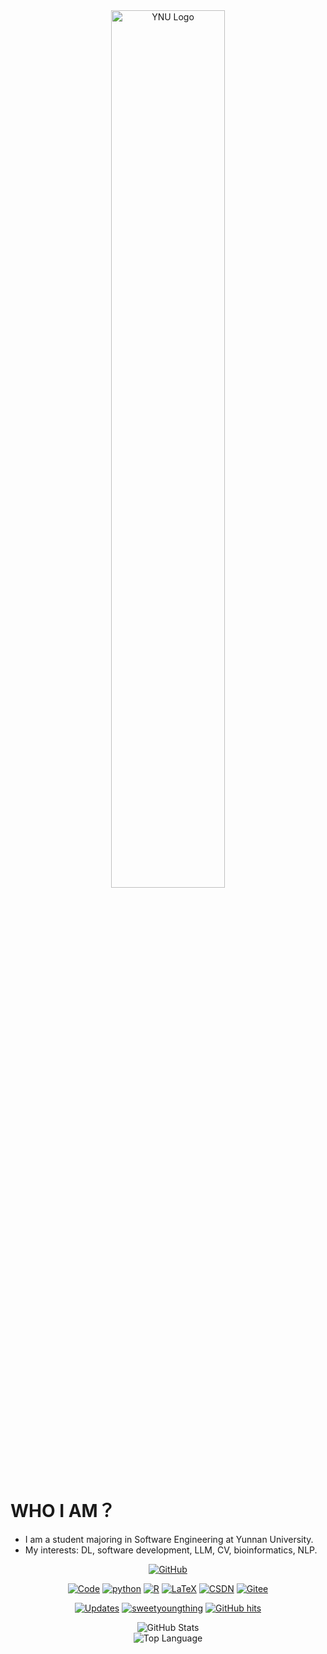 <!---![Monash UAS](https://raw.githubusercontent.com/alwinw/alwinw/master/images/Monash-UAS-Banner.jpg)--->

<div align="center">
  <img src="https://app.svg.la/generate/67f75b3059113_20250410054624.svg" alt="YNU Logo" width="60%">
</div>


# WHO I AM？
- I am a student majoring in Software Engineering at Yunnan University.
- My interests: DL, software development, LLM, CV, bioinformatics, NLP.
<p align="center">
    <a href="https://github.com/sweetyoungthing" target="_blank"><img alt="GitHub" src="https://img.shields.io/badge/-@sweetyoungthing-181717?style=flat-square&logo=GitHub&logoColor=white"></a>
</p>

<p align="center">
    <a href="https://github.com/sweetyoungthing?tab=repositories" target="_blank"><img alt="Code" src="https://img.shields.io/badge/-code-000000?style=flat-square&logo=Plex&logoColor=white"></a>
    <a href="https://github.com/sweetyoungthing?tab=repositories&language=python" target="_blank"><img alt="python" src="https://img.shields.io/badge/-python-3776AB?style=flat-square&logo=Python&logoColor=white"></a>
    <a href="https://github.com/sweetyoungthing?tab=repositories&language=r" target="_blank"><img alt="R" src="https://img.shields.io/badge/-R-276DC3?style=flat-square&logo=R&logoColor=white"></a>
    <a href="https://github.com/sweetyoungthing?tab=repositories&language=TeX" target="_blank"><img alt="LaTeX" src="https://img.shields.io/badge/-LaTeX-008080?style=flat-square&logo=LaTeX&logoColor=white"></a>
    <a href="https://blog.csdn.net/m0_74436794?type=blog" target="_blank"><img alt="CSDN" src="https://img.shields.io/badge/-CSDN-D71F1A?style=flat-square&logo=csdn&logoColor=white"/></a>
    <a href="https://gitee.com/sweetyoungthing" target="_blank"><img alt="Gitee" src="https://img.shields.io/badge/-Gitee-C71D23?style=flat-square&logo=gitee&logoColor=white"/></a>
</p>

<p align="center">
    <a href="https://github.com/sweetyoungthing?tab=followers" target="_blank"><img alt="Updates" src="https://img.shields.io/badge/--000000?style=flat-square&logo=RSS&logoColor=white"></a>
    <a href="https://github.com/sweetyoungthing" target="_blank"><img alt="sweetyoungthing" src="https://badges.pufler.dev/visits/sweetyoungthing/sweetyoungthing?logo=GitHub&label=visits&color=success&logoColor=white&style=flat-square"/></a>
    <!--<a href="https://github.com/alwinw" target="_blank"><img alt="profile hits" src="https://img.shields.io/jsdelivr/gh/hw/alwinw/alwinw?label=hits&style=flat-square"></a>-->
    <a href="https://github.com/sweetyoungthing/sweetyoungthing" target="_blank"><img alt="GitHub hits" src="https://img.shields.io/github/last-commit/sweetyoungthing/sweetyoungthing?label=profile%20updated&style=flat-square"></a>
</p>

<p align="center">
    <img alt = "GitHub Stats" src="https://github-readme-stats.vercel.app/api?username=sweetyoungthing&show_icons=true&hide=issues&icon_color=000000&hide_border=true&title_color=5391FE&text_color=555">
    <br>
    <img alt = "Top Language" src="https://github-readme-stats.vercel.app/api/top-langs/?username=sweetyoungthing&hide=html,&hide_border=true&title_color=5391FE&text_color=555"
</p>
